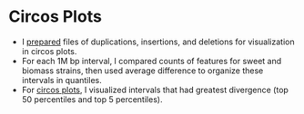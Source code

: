 # Circos Plots
- I [prepared]() files of duplications, insertions, and deletions for visualization in circos plots.  
- For each 1M bp interval, I compared counts of features for sweet and biomass strains, then used average difference to organize these intervals in quantiles. 
- For [circos plots](), I visualized intervals that had greatest divergence (top 50 percentiles and top 5 percentiles).
